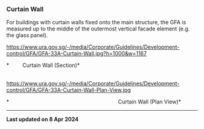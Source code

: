 ### Curtain Wall

For buildings with curtain walls fixed onto the main structure, the GFA
is measured up to the middle of the outermost vertical facade element
(e.g. the glass panel).

<https://www.ura.gov.sg/-/media/Corporate/Guidelines/Development-control/GFA/GFA-33A-Curtain-Wall.jpg?h=1000&w=1167>

*         Curtain Wall (Section)*

                 
<https://www.ura.gov.sg/-/media/Corporate/Guidelines/Development-control/GFA/GFA-33A-Curtain-Wall-Plan-View.jpg>

*                                                                       
 Curtain Wall (Plan View)*

------------------------------------------------------------------------

**Last updated on 8 Apr 2024**
